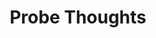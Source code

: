 ---
title: "Probe Thoughts"

spell:
  schools:
    - name:        "Divination"
      subschools:  []
      descriptors: ["Mind-Affecting"]
  classes:
    - name:  "Sorcerer/Wizard"
      abbr:  "Sor/Wiz"
      level: 6
  domains:
    - name:  "Mind"
      abbr:  "Mind"
      level: 6
  components:         [V, S]
  castingTime:        "1 minute"
  range:              "Close (25 ft. + 5 ft./2 levels)"
  target:             "One living creature"
  duration:           "Concentration"
  savingThrow:        "Fortitude negates; see text"
  spellResistance:    "Yes"
  description:        |
    All the subject's memories and knowledge are accessible to you, ranging from memories deep below the surface to those still easily called to mind. You can learn the answer to one question per round, to the best of the subject's knowledge. You can also probe a sleeping subject, though the subject may make a Will save against the DC of the {% spell_link probe-thoughts %} spell to wake after each question. Subjects who do not wish to be probed can attempt to move beyond the power's range, unless somehow hindered. You pose the questions telepathically, and the answers to those questions are imparted directly to your mind. You and the target do not need to speak the same language, though less intelligent creatures may yield up only appropriate visual images in answer to your questions.
---